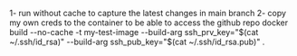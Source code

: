 1- run without cache to capture the latest changes in main branch 
2- copy my own creds to the container to be able to access the github repo
docker build --no-cache -t my-test-image --build-arg ssh_prv_key="$(cat ~/.ssh/id_rsa)" --build-arg ssh_pub_key="$(cat ~/.ssh/id_rsa.pub)" .